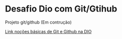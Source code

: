 # Desafio Dio com Git/Gtihub
Projeto git/github (Em contrução)

[Link noções básicas de Git e Github na DIO](https://web.dio.me/course/introducao-ao-git-e-ao-github/learning/75b9fe49-6ed4-4480-83a7-7e37fc356aa9)
